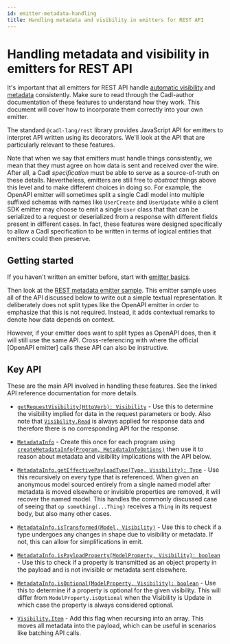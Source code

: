 ```yaml
---
id: emitter-metadata-handling
title: Handling metadata and visibility in emitters for REST API
---
```


# Handling metadata and visibility in emitters for REST API

It's important that all emitters for REST API handle [automatic visibility](../standard-library/rest/operations.md#automatic-visibility) and [metadata](../standard-library/rest/operations.md#metadata) consistently. Make sure to read through the Cadl-author documentation of these features to understand how they work. This document will cover how to incorporate them correctly into your own emitter.

The standard `@cadl-lang/rest` library provides JavaScript API for emitters to interpret API written using its decorators. We'll look at the API that are particularly relevant to these features.

Note that when we say that emitters must handle things consistently, we mean that they must agree on how data is sent and received over the wire. After all, a Cadl _specification_ must be able to serve as a source-of-truth on these details. Nevertheless, emitters are still free to _abstract_ things above this level and to make different choices in doing so. For example, the OpenAPI emitter will sometimes split a single Cadl model into multiple suffixed schemas with names like `UserCreate` and `UserUpdate` while a client SDK emitter may choose to emit a single `User` class that that can be serialized to a request or deserialized from a response with different fields present in different cases. In fact, these features were designed specifically to allow a Cadl specification to be written in terms of logical entities that emitters could then preserve.

## Getting started

If you haven't written an emitter before, start with [emitter basics](./emitters-basics.md).

Then look at the [REST metadata emitter sample](https://github.com/microsoft/cadl/tree/main/packages/samples/rest-metadata-emitter). This emitter sample uses all of the API discussed below to write out a simple textual representation. It deliberately does not split types like the OpenAPI emitter in order to emphasize that this is not required. Instead, it adds contextual remarks to denote how data depends on context.

However, if your emitter does want to split types as OpenAPI does, then it will still use the same API. Cross-referencing with where the official [OpenAPI emitter] calls these API can also be instructive.

## Key API

These are the main API involved in handling these features. See the linked API reference documentation for more details.

- [`getRequestVisibility(HttpVerb): Visibility`](../standard-library/rest/reference/js-api/modules/http.md#getrequestvisibility) - Use this to determine the visibility implied for data in the request parameters or body. Also note that [`Visibility.Read`](../standard-library/rest/reference/js-api/enums/http.Visibility#item) is always applied for response data and therefore there is no corresponding API for the response.

- [`MetadataInfo`](../standard-library/rest/reference/js-api/interfaces/http.MetadataInfo.md) - Create this once for each program using [`createMetadataInfo(Program, MetadataInfoOptions)`](../standard-library/rest/reference/js-api/modules/http.md#createmetadatainfo) then use it to reason about metadata and visibility implications with the API below.

- [`MetadataInfo.getEffectivePayloadType(Type, Visibility): Type`](../standard-library/rest/reference/js-api/interfaces/http.MetadataInfo.md#geteffectivepayloadtype) - Use this recursively on every type that is referenced. When given an anonymous model sourced entirely from a single named model after metadata is moved elsewhere or invisible properties are removed, it will recover the named model. This handles the commonly discussed case of seeing that `op something(...Thing)` receives a `Thing` in its request body, but also many other cases.

- [`MetadataInfo.isTransformed(Model, Visibility)`](../standard-library/rest/reference/js-api/interfaces/http.MetadataInfo.md#istransformed) - Use this to check if a type undergoes any changes in shape due to visibility or metadata. If not, this can allow for simplifications in emit.

- [`MetadataInfo.isPayloadProperty(ModelProperty, Visibility): boolean`](../standard-library/rest/reference/js-api/interfaces/http.MetadataInfo.md#ispayloadproperty) - Use this to check if a property is transmitted as an object property in the payload and is not invisible or metadata sent elsewhere.

- [`MetadataInfo.isOptional(ModelProperty, Visibility): boolean`](../standard-library/rest/reference/js-api/interfaces/http.MetadataInfo.md#isoptional) - Use this to determine if a property is optional for the given visibility. This will differ from `ModelProperty.isOptional` when the Visibility is Update in which case the property is always considered optional.

- [`Visibility.Item`](../standard-library/rest/reference/js-api/enums/http.Visibility#item) - Add this flag when recursing into an array. This moves all metadata into the payload, which can be useful in scenarios like batching API calls.
